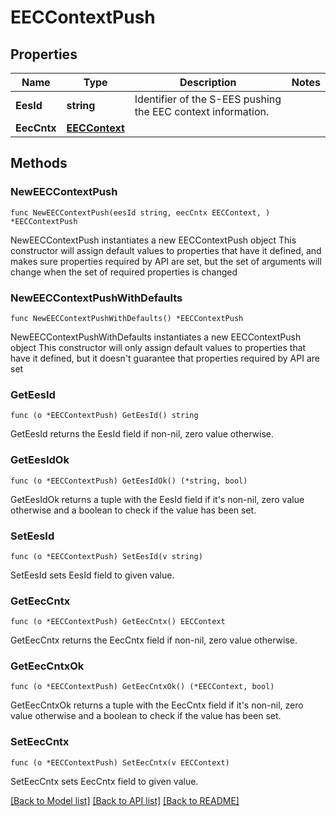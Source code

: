 # EECContextPush

## Properties

Name | Type | Description | Notes
------------ | ------------- | ------------- | -------------
**EesId** | **string** | Identifier of the S-EES pushing the EEC context information. | 
**EecCntx** | [**EECContext**](EECContext.md) |  | 

## Methods

### NewEECContextPush

`func NewEECContextPush(eesId string, eecCntx EECContext, ) *EECContextPush`

NewEECContextPush instantiates a new EECContextPush object
This constructor will assign default values to properties that have it defined,
and makes sure properties required by API are set, but the set of arguments
will change when the set of required properties is changed

### NewEECContextPushWithDefaults

`func NewEECContextPushWithDefaults() *EECContextPush`

NewEECContextPushWithDefaults instantiates a new EECContextPush object
This constructor will only assign default values to properties that have it defined,
but it doesn't guarantee that properties required by API are set

### GetEesId

`func (o *EECContextPush) GetEesId() string`

GetEesId returns the EesId field if non-nil, zero value otherwise.

### GetEesIdOk

`func (o *EECContextPush) GetEesIdOk() (*string, bool)`

GetEesIdOk returns a tuple with the EesId field if it's non-nil, zero value otherwise
and a boolean to check if the value has been set.

### SetEesId

`func (o *EECContextPush) SetEesId(v string)`

SetEesId sets EesId field to given value.


### GetEecCntx

`func (o *EECContextPush) GetEecCntx() EECContext`

GetEecCntx returns the EecCntx field if non-nil, zero value otherwise.

### GetEecCntxOk

`func (o *EECContextPush) GetEecCntxOk() (*EECContext, bool)`

GetEecCntxOk returns a tuple with the EecCntx field if it's non-nil, zero value otherwise
and a boolean to check if the value has been set.

### SetEecCntx

`func (o *EECContextPush) SetEecCntx(v EECContext)`

SetEecCntx sets EecCntx field to given value.



[[Back to Model list]](../README.md#documentation-for-models) [[Back to API list]](../README.md#documentation-for-api-endpoints) [[Back to README]](../README.md)


